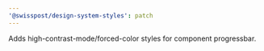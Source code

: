 ```yaml
---
'@swisspost/design-system-styles': patch
---
```


Adds high-contrast-mode/forced-color styles for component progressbar.
